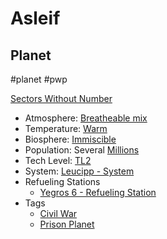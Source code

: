 # Asleif
## Planet

#planet #pwp 

[Sectors Without Number](https://sectorswithoutnumber.com/sector/bfDcBzTtgpeyLUfwzjio/planet/j82WY4f7IDo7oqPQIUNO)

- Atmosphere: [Breatheable mix](../../../Gaming/StarsWithoutNumber/Breatheable%20Mix.md)
- Temperature: [Warm](../../../Gaming/StarsWithoutNumber/Warm.md)
- Biosphere: [Immiscible](../../../Gaming/StarsWithoutNumber/Immiscible.md)
- Population: Several [Millions](../../../Gaming/StarsWithoutNumber/Millions.md)
- Tech Level: [TL2](../../../Gaming/StarsWithoutNumber/TL2.md)
- System: [Leucipp - System](../../../Gaming/StarsWithoutNumber/PiratesWithoutPlunder/Leucipp%20-%20System.md)
- Refueling Stations
   - [Yegros 6 - Refueling Station](../../../Gaming/StarsWithoutNumber/PiratesWithoutPlunder/Yegros%206%20-%20Refueling%20Station.md)
- Tags
   - [Civil War](../../../Gaming/StarsWithoutNumber/Civil%20War.md)
   - [Prison Planet](../../../Gaming/StarsWithoutNumber/Prison%20Planet.md)

